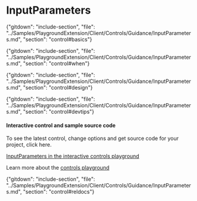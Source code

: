﻿# InputParameters

{"gitdown": "include-section", "file": "../Samples/PlaygroundExtension/Client/Controls/Guidance/InputParameters.md", "section": "control#basics"}

<!-- TODO get an IMAGE to embed here -->

<!-- TODO get an SAMPLE CODE to embed here -->

{"gitdown": "include-section", "file": "../Samples/PlaygroundExtension/Client/Controls/Guidance/InputParameters.md", "section": "control#when"}

{"gitdown": "include-section", "file": "../Samples/PlaygroundExtension/Client/Controls/Guidance/InputParameters.md", "section": "control#design"}

{"gitdown": "include-section", "file": "../Samples/PlaygroundExtension/Client/Controls/Guidance/InputParameters.md", "section": "control#devtips"}

#### Interactive control and sample source code
To see the latest control, change options and get source code for your project, click here.

<a href="https://ms.portal.azure.com/?Microsoft_Azure_Playground=true#blade/Microsoft_Azure_Playground/ControlsIndexBlade/InputParameters_create_Playground" target="_blank">InputParameters in the interactive controls playground</a>

Learn more about the [controls playground](./top-extensions-controls-playground.md)

{"gitdown": "include-section", "file": "../Samples/PlaygroundExtension/Client/Controls/Guidance/InputParameters.md", "section": "control#reldocs"}
